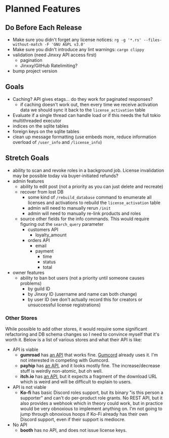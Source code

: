 # Planned Features

## Do Before Each Release

- Make sure you didn't forget any license notices: `rg -g '*.rs' --files-without-match -F 'GNU AGPL v3.0'`
- Make sure you didn't introduce any lint warnings: `cargo clippy`
- validation (need Jinxxy API access first)
  - pagination
  - Jinxxy/GitHub Ratelimiting?
- bump project version

## Goals

- Caching? API gives etags... do they work for paginated responses?
  - if caching doesn't work out, then every time we receive activation data we should sync it back to the `license_activation` table
- Evaluate if a single thread can handle load or if this needs the full tokio multithreaded executor
- indices on the sqlite tables
- foreign keys on the sqlite tables
- clean up message formatting (use embeds more, reduce information overload of `/user_info` and `/license_info`)

## Stretch Goals

- ability to scan and revoke roles in a background job. License invalidation may be possible today via buyer-initiated refunds?
- admin features
  - ability to edit post (not a priority as you can just delete and recreate)
  - recover from lost DB
    - some kind of `/rebuild_database` command to enumerate all licenses and activations to rebuild the `license_activation` table
    - admin will need to manually rerun `/init`
    - admin will need to manually re-link products and roles
  - source other fields for the info commands. This would require figuring out the `search_query` parameter
    - customers API
      - loyalty_amount
    - orders API
      - email
      - payment
        - time
        - status
        - total
- owner features
  - ability to ban bot users (not a priority until someone causes problems)
    - by guild ID
    - by Jinxxy ID (username and name can both change)
    - by user ID (we don't actually record this for creators or unsuccessful license registrations)

### Other Stores

While possible to add other stores, it would require some significant refactoring and DB schema changes so I need to
convince myself that it's worth it. Below is a list of various stores and what their API is like:

- API is viable
  - **gumroad** has [an API](https://help.gumroad.com/article/76-license-keys.html) that works fine. [Gumcord](https://github.com/benaclejames/GumCord) already uses it. I'm not interested in competing with Gumcord.
  - **payhip** has [an API](https://help.payhip.com/article/114-software-license-keys), and it looks mostly fine. The increase/decrease stuff is weirdly non-atomic, but oh well.
  - **itch.io** has [an API](https://itch.io/docs/api/serverside), but it expects a fragment of the download URL which is weird and will be difficult to
    explain to users.
- API is not viable
  - **Ko-fi** has basic Discord roles support, but its binary "is this person a supporter" and can't do per-product role
    grants. No REST API, but it also provides a webhook which in theory could work, but in practice would be very
    obnoxious to implement anything on. I'm not going to jump through obnoxious hoops if Ko-Fi already has their own
    Discord support, even if their support is mediocre.
- No API
  - **booth** has no API, and does not issue license keys.

